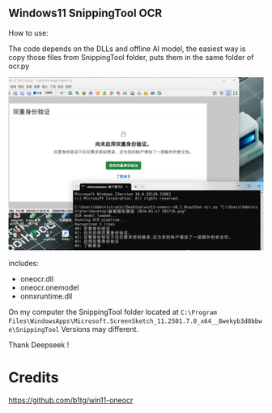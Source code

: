 
## Windows11 SnippingTool OCR

How to use:

The code depends on the DLLs and offline AI model, the easiest way is copy those files from SnippingTool folder, puts them in the same folder of ocr.py

![](./螢幕擷取畫面2025-03-16231134.png)

includes: 

- oneocr.dll
- oneocr.onemodel
- onnxruntime.dll

On my computer the SnippingTool folder located at `C:\Program Files\WindowsApps\Microsoft.ScreenSketch_11.2501.7.0_x64__8wekyb3d8bbwe\SnippingTool`
Versions may different.

Thank Deepseek !

# Credits

https://github.com/b1tg/win11-oneocr
